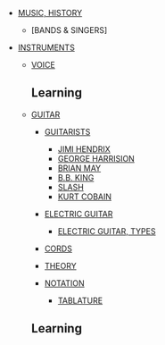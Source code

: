 - [MUSIC, HISTORY]()
    - [BANDS & SINGERS]

- [INSTRUMENTS]()

    - [VOICE]() <!-- singing -->

        ## Learning

        <!-- ## Resources -->
        <!-- https://yousician.com/ -->

    - [GUITAR]()

        - [GUITARISTS]()

            - [JIMI HENDRIX]()
            - [GEORGE HARRISION]()
            - [BRIAN MAY]()
            - [B.B. KING]()
            - [SLASH]()
            - [KURT COBAIN]()

        - [ELECTRIC GUITAR]()

            - [ELECTRIC GUITAR, TYPES]()

        - [CORDS]()

        - [THEORY]()

        - [NOTATION]()
            - [TABLATURE]()

        ## Learning

        <!-- ## Resources -->
        <!-- https://www.fender.com/play -->
        <!-- https://yousician.com/ -->